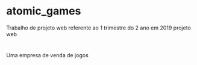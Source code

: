 # atomic_games

Trabalho de projeto web referente ao 1 trimestre do 2 ano em 2019 projeto web
#
Uma empresa de venda de jogos
